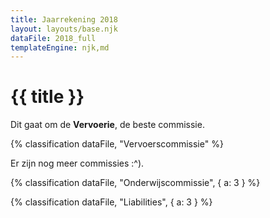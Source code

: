 ```yaml
---
title: Jaarrekening 2018
layout: layouts/base.njk
dataFile: 2018_full
templateEngine: njk,md
---
```


# {{ title }}

Dit gaat om de **Vervoerie**, de beste commissie.

{% classification dataFile, "Vervoerscommissie" %}

Er zijn nog meer commissies :^).

{% classification dataFile, "Onderwijscommissie", { a: 3 } %}

{% classification dataFile, "Liabilities", { a: 3 } %}
